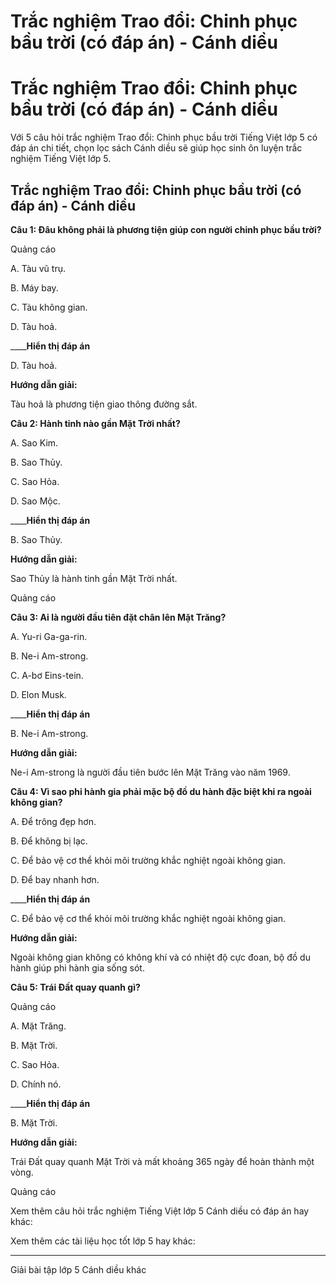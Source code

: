 # Trắc nghiệm Trao đổi: Chinh phục bầu trời (có đáp án) - Cánh diều

# Trắc nghiệm Trao đổi: Chinh phục bầu trời (có đáp án) - Cánh diều

Với 5 câu hỏi trắc nghiệm Trao đổi: Chinh phục bầu trời Tiếng Việt lớp 5 có đáp án chi tiết, chọn lọc sách Cánh diều sẽ giúp học sinh ôn luyện trắc nghiệm Tiếng Việt lớp 5.

## Trắc nghiệm Trao đổi: Chinh phục bầu trời (có đáp án) - Cánh diều

**Câu 1: Đâu không phải là phương tiện giúp con người chinh phục bầu trời?**

Quảng cáo

A. Tàu vũ trụ.

B. Máy bay.

C. Tàu không gian.

D. Tàu hoả.

____**Hiển thị đáp án**

D. Tàu hoả.

**Hướng dẫn giải:**

Tàu hoả là phương tiện giao thông đường sắt. 

**Câu 2: Hành tinh nào gần Mặt Trời nhất?**

A. Sao Kim.

B. Sao Thủy.

C. Sao Hỏa.

D. Sao Mộc.

____**Hiển thị đáp án**

B. Sao Thủy.

**Hướng dẫn giải:**

Sao Thủy là hành tinh gần Mặt Trời nhất.

Quảng cáo

**Câu 3: Ai là người đầu tiên đặt chân lên Mặt Trăng?**

A. Yu-ri Ga-ga-rin.

B. Ne-i Am-strong.

C. A-bơ Eins-tein.

D. Elon Musk.

____**Hiển thị đáp án**

B. Ne-i Am-strong.

**Hướng dẫn giải:**

Ne-i Am-strong là người đầu tiên bước lên Mặt Trăng vào năm 1969.

**Câu 4: Vì sao phi hành gia phải mặc bộ đồ du hành đặc biệt khi ra ngoài không gian?**

A. Để trông đẹp hơn.

B. Để không bị lạc.

C. Để bảo vệ cơ thể khỏi môi trường khắc nghiệt ngoài không gian.

D. Để bay nhanh hơn.

____**Hiển thị đáp án**

C. Để bảo vệ cơ thể khỏi môi trường khắc nghiệt ngoài không gian.

**Hướng dẫn giải:**

Ngoài không gian không có không khí và có nhiệt độ cực đoan, bộ đồ du hành giúp phi hành gia sống sót.

**Câu 5: Trái Đất quay quanh gì?**

Quảng cáo

A. Mặt Trăng.

B. Mặt Trời.

C. Sao Hỏa.

D. Chính nó.

____**Hiển thị đáp án**

B. Mặt Trời.

**Hướng dẫn giải:**

Trái Đất quay quanh Mặt Trời và mất khoảng 365 ngày để hoàn thành một vòng.

Quảng cáo

Xem thêm câu hỏi trắc nghiệm Tiếng Việt lớp 5 Cánh diều có đáp án hay khác:

Xem thêm các tài liệu học tốt lớp 5 hay khác:

* * *

Giải bài tập lớp 5 Cánh diều khác
